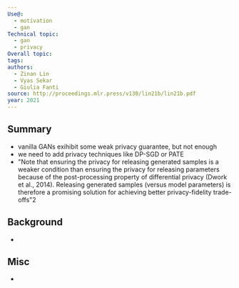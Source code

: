 ```yaml
---
Use@:
  - motivation
  - gan
Technical topic:
  - gan
  - privacy
Overall topic: 
tags: 
authors:
  - Zinan Lin
  - Vyas Sekar
  - Giulia Fanti
source: http://proceedings.mlr.press/v130/lin21b/lin21b.pdf
year: 2021
---
```



## Summary
- vanilla GANs exihibit some weak privacy guarantee, but not enough
- we need to add privacy techniques like DP-SGD or PATE
- "Note that ensuring the privacy for releasing generated samples is a weaker condition than ensuring the privacy for releasing parameters because of the post-processing property of differential privacy (Dwork et al., 2014). Releasing generated samples (versus model parameters) is therefore a promising solution for achieving better privacy-fidelity trade-offs"2
## Background
- 

## Misc
- 